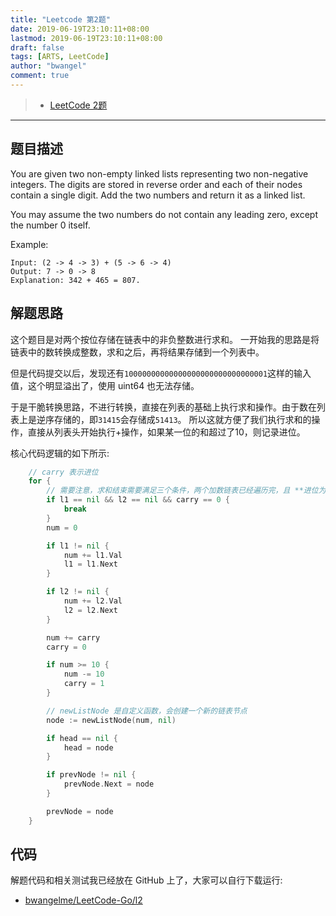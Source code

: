 ```yaml
---
title: "Leetcode 第2题"
date: 2019-06-19T23:10:11+08:00
lastmod: 2019-06-19T23:10:11+08:00
draft: false
tags: [ARTS, LeetCode]
author: "bwangel"
comment: true
---
```


> + [LeetCode 2题](https://leetcode.com/problems/add-two-numbers/)

<!--more-->
---

## 题目描述

You are given two non-empty linked lists representing two non-negative integers. The digits are stored in reverse order and each of their nodes contain a single digit. Add the two numbers and return it as a linked list.

You may assume the two numbers do not contain any leading zero, except the number 0 itself.

Example:

    Input: (2 -> 4 -> 3) + (5 -> 6 -> 4)
    Output: 7 -> 0 -> 8
    Explanation: 342 + 465 = 807.

## 解题思路

这个题目是对两个按位存储在链表中的非负整数进行求和。
一开始我的思路是将链表中的数转换成整数，求和之后，再将结果存储到一个列表中。

但是代码提交以后，发现还有`10000000000000000000000000000001`这样的输入值，这个明显溢出了，使用 uint64 也无法存储。

于是干脆转换思路，不进行转换，直接在列表的基础上执行求和操作。由于数在列表上是逆序存储的，即`31415`会存储成`51413`。
所以这就方便了我们执行求和的操作，直接从列表头开始执行+操作，如果某一位的和超过了10，则记录进位。

核心代码逻辑的如下所示:

```go
	// carry 表示进位
	for {
		// 需要注意，求和结束需要满足三个条件，两个加数链表已经遍历完，且 **进位为0**
		if l1 == nil && l2 == nil && carry == 0 {
			break
		}
		num = 0

		if l1 != nil {
			num += l1.Val
			l1 = l1.Next
		}

		if l2 != nil {
			num += l2.Val
			l2 = l2.Next
		}

		num += carry
		carry = 0

		if num >= 10 {
			num -= 10
			carry = 1
		}

		// newListNode 是自定义函数，会创建一个新的链表节点
		node := newListNode(num, nil)

		if head == nil {
			head = node
		}

		if prevNode != nil {
			prevNode.Next = node
		}

		prevNode = node
	}
```

## 代码

解题代码和相关测试我已经放在 GitHub 上了，大家可以自行下载运行: 

+ [bwangelme/LeetCode-Go/l2](https://github.com/bwangelme/LeetCode-Go/tree/master/l2)
